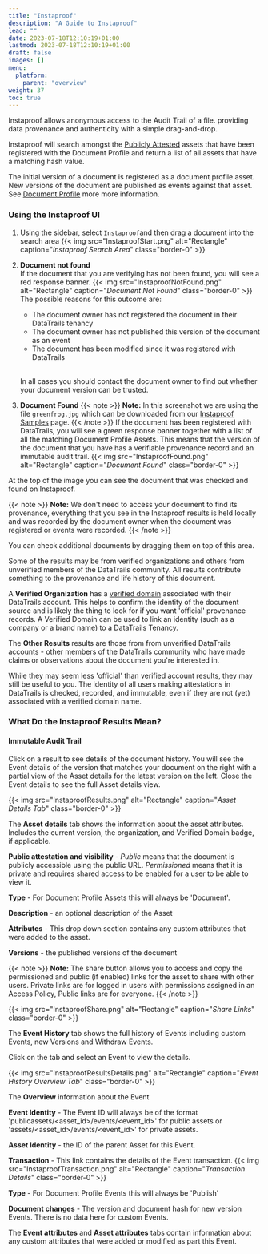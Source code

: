 ```yaml
---
title: "Instaproof"
description: "A Guide to Instaproof"
lead: ""
date: 2023-07-18T12:10:19+01:00
lastmod: 2023-07-18T12:10:19+01:00
draft: false
images: []
menu: 
  platform:
    parent: "overview"
weight: 37
toc: true
---
```

Instaproof allows anonymous access to the Audit Trail of a file. providing data provenance and authenticity with a simple drag-and-drop.

Instaproof will search amongst the [Publicly Attested](/platform/overview/public-attestation/) assets that have been registered with the Document Profile and return a list of all assets that have a matching hash value.

The initial version of a document is registered as a document profile asset. New versions of the document are published as events against that asset. See [Document Profile](/developers/developer-patterns/document-profile) more more information.

### Using the Instaproof UI

1. Using the sidebar, select `Instaproof`and then drag a document into the search area
{{< img src="InstaproofStart.png" alt="Rectangle" caption="<em>Instaproof Search Area</em>" class="border-0" >}}
1. **Document not found**  
If the document that you are verifying has not been found, you will see a red response banner.
{{< img src="InstaproofNotFound.png" alt="Rectangle" caption="<em>Document Not Found</em>" class="border-0" >}}
  The possible reasons for this outcome are:

   * The document owner has not registered the document in their DataTrails tenancy
   * The document owner has not published this version of the document as an event
   * The document has been modified since it was registered with DataTrails

   <br>In all cases you should contact the document owner to find out whether your document version can be trusted.

1. **Document Found**
{{< note >}}
**Note:** In this screenshot we are using the file `greenfrog.jpg` which can be downloaded from our [Instaproof Samples](https://github.com/datatrails/instaproof-samples/tree/main/media) page.
{{< /note >}}
If the document has been registered with DataTrails, you will see a green response banner together with a list of all the matching Document Profile Assets. This means that the version of the document that you have has a verifiable provenance record and an immutable audit trail.
{{< img src="InstaproofFound.png" alt="Rectangle" caption="<em>Document Found</em>" class="border-0" >}}

At the top of the image you can see the document that was checked and found on Instaproof.  

{{< note >}}
**Note:** We don't need to access your document to find its provenance, everything that you see in the Instaproof results is held locally and was recorded by the document owner when the document was registered or events were recorded.
{{< /note >}}

You can check additional documents by dragging them on top of this area.

Some of the results may be from verified organizations and others from unverified members of the DataTrails community. All results contribute something to the provenance and life history of this document.

A **Verified Organization** has a [verified domain](/platform/administration/verified-domain/) associated with their DataTrails account. This helps to confirm the identity of the document source and is likely the thing to look for if you want 'official' provenance records. A Verified Domain can be used to link an identity (such as a company or a brand name) to a DataTrails Tenancy.

The **Other Results** results are those from from unverified DataTrails accounts - other members of the DataTrails community who have made claims or observations about the document you're interested in.

While they may seem less 'official' than verified account results, they may still be useful to you. The identity of all users making attestations in DataTrails is checked, recorded, and immutable, even if they are not (yet) associated with a verified domain name.

### What Do the Instaproof Results Mean?

#### Immutable Audit Trail

Click on a result to see details of the document history. You will see the Event details of the version that matches your document on the right with a partial view of the Asset details for the latest version on the left. Close the Event details to see the full Asset details view.

{{< img src="InstaproofResults.png" alt="Rectangle" caption="<em>Asset Details Tab</em>" class="border-0" >}}

The **Asset details** tab shows the information about the asset attributes.
Includes the current version, the organization, and Verified Domain badge, if applicable. 

**Public attestation and visibility** - *Public* means that the document is publicly accessible using the public URL. *Permissioned* means that it is private and requires shared access to be enabled for a user to be able to view it.

**Type** - For Document Profile Assets this will always be 'Document'.

**Description** - an optional description of the Asset

**Attributes** - This drop down section contains any custom attributes that were added to the asset.

**Versions** - the published versions of the document

{{< note >}}
**Note:** The share button allows you to access and copy the permissioned and public (if enabled) links for the asset to share with other users. Private links are for logged in users with permissions assigned in an Access Policy, Public links are for everyone.
{{< /note >}}

{{< img src="InstaproofShare.png" alt="Rectangle" caption="<em>Share Links</em>" class="border-0" >}}

The **Event History** tab shows the full history of Events including custom Events, new Versions and Withdraw Events.

Click on the tab and select an Event to view the details.

{{< img src="InstaproofResultsDetails.png" alt="Rectangle" caption="<em>Event History Overview Tab</em>" class="border-0" >}}

The **Overview** information about the Event

**Event Identity** -  The Event ID will always be of the format 'publicassets/<asset_id>/events/<event_id>' for public assets or 'assets/<asset_id>/events/<event_id>' for private assets.

**Asset Identity** - the ID of the parent Asset for this Event.

**Transaction** - This link contains the details of the Event transaction.
{{< img src="InstaproofTransaction.png" alt="Rectangle" caption="<em>Transaction Details</em>" class="border-0" >}}

**Type** - For Document Profile Events this will always be 'Publish'

**Document changes** - The version and document hash for new version Events. There is no data here for custom Events. 

The **Event attributes** and **Asset attributes** tabs contain information about any custom attributes that were added or modified as part this Event. 


